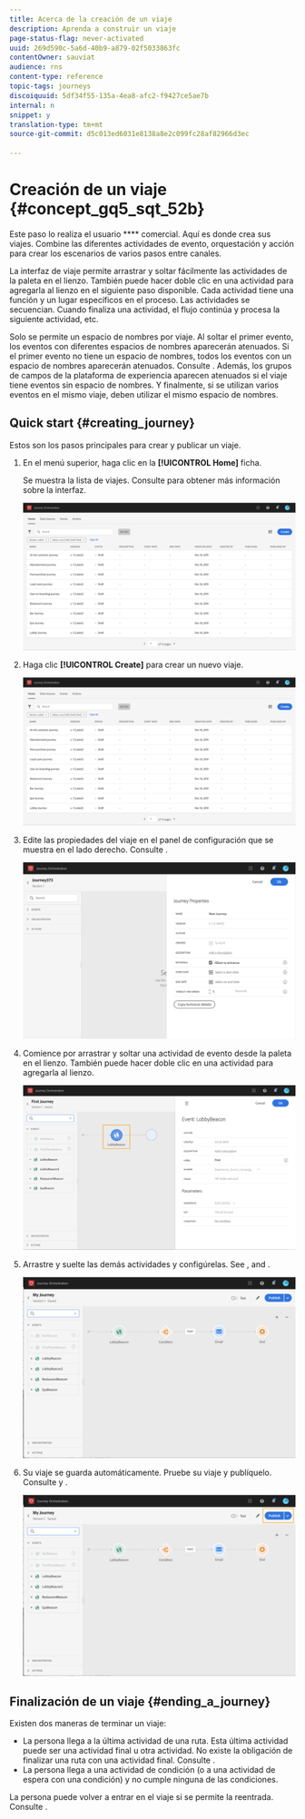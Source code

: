 ```yaml
---
title: Acerca de la creación de un viaje
description: Aprenda a construir un viaje
page-status-flag: never-activated
uuid: 269d590c-5a6d-40b9-a879-02f5033863fc
contentOwner: sauviat
audience: rns
content-type: reference
topic-tags: journeys
discoiquuid: 5df34f55-135a-4ea8-afc2-f9427ce5ae7b
internal: n
snippet: y
translation-type: tm+mt
source-git-commit: d5c013ed6031e8138a8e2c099fc28af82966d3ec

---
```




# Creación de un viaje {#concept_gq5_sqt_52b}

Este paso lo realiza el usuario **** comercial. Aquí es donde crea sus viajes. Combine las diferentes actividades de evento, orquestación y acción para crear los escenarios de varios pasos entre canales.

La interfaz de viaje permite arrastrar y soltar fácilmente las actividades de la paleta en el lienzo. También puede hacer doble clic en una actividad para agregarla al lienzo en el siguiente paso disponible. Cada actividad tiene una función y un lugar específicos en el proceso. Las actividades se secuencian. Cuando finaliza una actividad, el flujo continúa y procesa la siguiente actividad, etc.

Solo se permite un espacio de nombres por viaje. Al soltar el primer evento, los eventos con diferentes espacios de nombres aparecerán atenuados. Si el primer evento no tiene un espacio de nombres, todos los eventos con un espacio de nombres aparecerán atenuados. Consulte [](../event/selecting-the-namespace.md). Además, los grupos de campos de la plataforma de experiencia aparecen atenuados si el viaje tiene eventos sin espacio de nombres. Y finalmente, si se utilizan varios eventos en el mismo viaje, deben utilizar el mismo espacio de nombres.

## Quick start {#creating_journey}

Estos son los pasos principales para crear y publicar un viaje.

1. En el menú superior, haga clic en la **[!UICONTROL Home]** ficha.

   Se muestra la lista de viajes. Consulte [](../building-journeys/using-the-journey-designer.md) para obtener más información sobre la interfaz.

   ![](../assets/journey30.png)

1. Haga clic **[!UICONTROL Create]** para crear un nuevo viaje.

   ![](../assets/journey31.png)

1. Edite las propiedades del viaje en el panel de configuración que se muestra en el lado derecho. Consulte [](../building-journeys/changing-properties.md).

   ![](../assets/journey32.png)

1. Comience por arrastrar y soltar una actividad de evento desde la paleta en el lienzo. También puede hacer doble clic en una actividad para agregarla al lienzo.

   ![](../assets/journey33.png)

1. Arrastre y suelte las demás actividades y configúrelas. See [](../building-journeys/event-activities.md), [](../building-journeys/about-orchestration-activities.md) and [](../building-journeys/about-action-activities.md).

   ![](../assets/journey34.png)

1. Su viaje se guarda automáticamente. Pruebe su viaje y publíquelo. Consulte [](../building-journeys/testing-the-journey.md) y [](../building-journeys/publishing-the-journey.md).

   ![](../assets/journey36.png)

## Finalización de un viaje {#ending_a_journey}

Existen dos maneras de terminar un viaje:

* La persona llega a la última actividad de una ruta. Esta última actividad puede ser una actividad final u otra actividad. No existe la obligación de finalizar una ruta con una actividad final. Consulte [](../building-journeys/end-activity.md).
* La persona llega a una actividad de condición (o a una actividad de espera con una condición) y no cumple ninguna de las condiciones.

La persona puede volver a entrar en el viaje si se permite la reentrada. Consulte [](../building-journeys/changing-properties.md).
